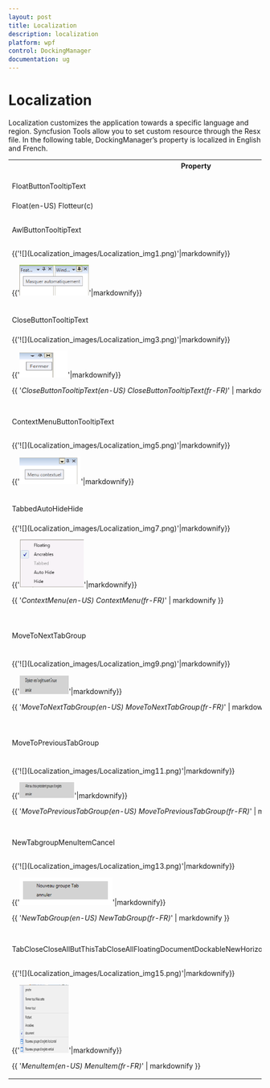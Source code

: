 ```yaml
---
layout: post
title: Localization
description: localization
platform: wpf
control: DockingManager
documentation: ug
---
```


# Localization

Localization customizes the application towards a specific language and region. Syncfusion Tools allow you to set custom resource through the Resx file. In the following table, DockingManager’s property is localized in English and French.

<table>
<tr>
<th>
 Property</th><th>
Description</th></tr>
<tr>
<td>
FloatButtonTooltipText </td><td>
Sets the string for the ToolTip of Float button in the DockingManager.</td></tr>
<tr>
<td colspan = "2">
Float(en-US)                                           Flotteur(c)</td></tr>
<tr>
<td>
AwlButtonTooltipText</td><td>
Sets the string for the ToolTip of Auto Hide button in the DockingManager.</td></tr>
<tr>
<td colspan = "2">
{{'![](Localization_images/Localization_img1.png)'|markdownify}}

{{'![C:/Users/Sugapriyam/Desktop/LocalizationUG_Doc Image/LocalizationUG_Doc Image/38.png](Localization_images/Localization_img2.png)'|markdownify}}

</td></tr>
<tr>
<td>
CloseButtonTooltipText</td><td>
Sets the string for ToolTipof Close button in DockingManager.</td></tr>
<tr>
<td colspan = "2">
{{'![](Localization_images/Localization_img3.png)'|markdownify}}

{{'![](Localization_images/Localization_img4.png)'|markdownify}}

{{ '_CloseButtonTooltipText(en-US)                                      CloseButtonTooltipText(fr-FR)_' | markdownify }}</td></tr>
<tr>
<td>
ContextMenuButtonTooltipText</td><td>
Sets the string for the ToolTip of Context Menu button in DockingManager.</td></tr>
<tr>
<td colspan = "2">
{{'![](Localization_images/Localization_img5.png)'|markdownify}}

{{'![C:/Users/Sugapriyam/Desktop/LocalizationUG_Doc Image/LocalizationUG_Doc Image/42.png](Localization_images/Localization_img6.png)'|markdownify}}

</td></tr>
<tr>
<td>
TabbedAutoHideHide</td><td>
Sets the string for the context menu item in DockingManager.</td></tr>
<tr>
<td colspan = "2">
{{'![](Localization_images/Localization_img7.png)'|markdownify}}

{{'![C:/Users/Sugapriyam/Desktop/LocalizationUG_Doc Image/LocalizationUG_Doc Image/52.png](Localization_images/Localization_img8.png)'|markdownify}}

{{ '_ContextMenu(en-US)                                     ContextMenu(fr-FR)_' | markdownify }}</td></tr>
<tr>
<td>
MoveToNextTabGroup </td><td>
Sets the string for MoveToNextTabGroup context menu item in the DockingManager and Document Container.</td></tr>
<tr>
<td colspan = "2">
{{'![](Localization_images/Localization_img9.png)'|markdownify}}

{{'![](Localization_images/Localization_img10.png)'|markdownify}}

{{ '_MoveToNextTabGroup(en-US)                                        MoveToNextTabGroup(fr-FR)_' | markdownify }}</td></tr>
<tr>
<td>
MoveToPreviousTabGroup</td><td>
Sets the string for MoveToPreviousTabGroup context menu item in the DockingManager and Document Container.</td></tr>
<tr>
<td colspan = "2">
{{'![](Localization_images/Localization_img11.png)'|markdownify}}

{{'![](Localization_images/Localization_img12.png)'|markdownify}}

{{ '_MoveToPreviousTabGroup(en-US)                           MoveToPreviousTabGroup(fr-FR)_' | markdownify }}</td></tr>
<tr>
<td>
NewTabgroupMenuItemCancel</td><td>
Sets the string for the Tab context menu item in the DockingManager and Document Container.</td></tr>
<tr>
<td colspan = "2">
{{'![](Localization_images/Localization_img13.png)'|markdownify}}

{{'![C:/Users/Sugapriyam/Desktop/LocalizationUG_Doc Image/LocalizationUG_Doc Image/48.png](Localization_images/Localization_img14.png)'|markdownify}}

{{ '_NewTabGroup(en-US)                            NewTabGroup(fr-FR)_' | markdownify }}</td></tr>
<tr>
<td>
TabCloseCloseAllButThisTabCloseAllFloatingDocumentDockableNewHorizontalTabGroupNewVerticalTabGroup</td><td>
Sets the string for the menu item in the Document Container and DockingManager.</td></tr>
<tr>
<td colspan = "2">
{{'![](Localization_images/Localization_img15.png)'|markdownify}}

{{'![](Localization_images/Localization_img16.png)'|markdownify}}

{{ '_MenuItem(en-US)                                                  MenuItem(fr-FR)_' | markdownify }}</td></tr>
</table>


